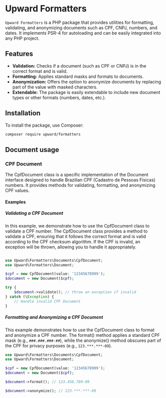 # Upward Formatters

`Upward Formatters` is a PHP package that provides utilities for formatting, validating, and anonymizing documents such as CPF, CNPJ, numbers, and dates. It implements PSR-4 for autoloading and can be easily integrated into any PHP project.

## Features

- **Validation:** Checks if a document (such as CPF or CNPJ) is in the correct format and is valid.
- **Formatting:** Applies standard masks and formats to documents.
- **Anonymization:** Offers the option to anonymize documents by replacing part of the value with masked characters.
- **Extendable:** The package is easily extendable to include new document types or other formats (numbers, dates, etc.).

## Installation

To install the package, use Composer:

```bash
composer require upward/formatters
```

## Document usage
### CPF Document

The CpfDocument class is a specific implementation of the Document interface designed to handle Brazilian CPF (Cadastro de Pessoas Físicas) numbers. It provides methods for validating, formatting, and anonymizing CPF values.

#### Examples
##### Validating a CPF Document
In this example, we demonstrate how to use the CpfDocument class to validate a CPF number. The CpfDocument class provides a method to validate a CPF, ensuring that it follows the correct format and is valid according to the CPF checksum algorithm. If the CPF is invalid, an exception will be thrown, allowing you to handle it appropriately.

```php

use Upward\Formatters\Documents\CpfDocument;
use Upward\Formatters\Document;

$cpf = new CpfDocument(value: '12345678909');
$document = new Document($cpf);

try {
    $document->validate(); // throw an exception if invalid
} catch (\Exception) {
    // Handle invalid CPF Document
}
```
##### Formatting and Anonymizing a CPF Document
This example demonstrates how to use the CpfDocument class to format and anonymize a CPF number. The format() method applies a standard CPF mask (e.g., `###.###.###-##`), while the anonymize() method obscures part of the CPF for privacy purposes (e.g., `123.***.***-09`).

```php
use Upward\Formatters\Documents\CpfDocument;
use Upward\Formatters\Document;

$cpf = new CpfDocument(value: '12345678909');
$document = new Document($cpf);

$document->format(); // 123.456.789-09

$document->anonymize(); // 123.***.***-09

```
